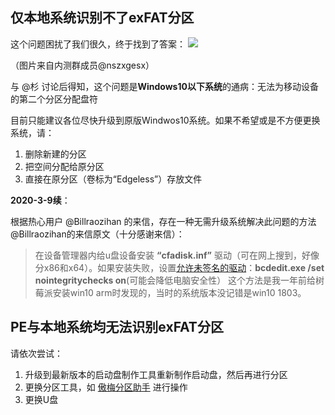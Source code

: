 ## 仅本地系统识别不了exFAT分区

这个问题困扰了我们很久，终于找到了答案：
![](images/QQ图片20190615221709.png)

 （图片来自内测群成员@nszxgesx）

与 @杉 讨论后得知，这个问题是**Windows10以下系统**的通病：无法为移动设备的第二个分区分配盘符

目前只能建议各位尽快升级到原版Windwos10系统。如果不希望或是不方便更换系统，请：
1. 删除新建的分区
2. 把空间分配给原分区
3. 直接在原分区（卷标为“Edgeless”）存放文件



**2020-3-9续**：

根据热心用户 @Billraozihan 的来信，存在一种无需升级系统解决此问题的方法
 @Billraozihan的来信原文（十分感谢来信）：

>在设备管理器内给u盘设备安装 **“cfadisk.inf”** 驱动（可在网上搜到，好像分x86和x64）。如果安装失败，设置[允许未签名的驱动](https://www.cnblogs.com/liujx2019/p/10620769.html)：**bcdedit.exe /set nointegritychecks on**(可能会降低电脑安全性）
这个方法是我一年前给树莓派安装win10 arm时发现的，当时的系统版本没记错是win10 1803。



## PE与本地系统均无法识别exFAT分区
请依次尝试：
1. 升级到最新版本的启动盘制作工具重新制作启动盘，然后再进行分区
2. 更换分区工具，如 [傲梅分区助手](https://www.disktool.cn) 进行操作
2. 更换U盘